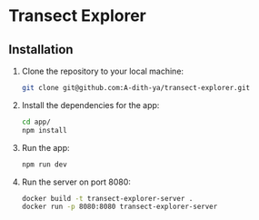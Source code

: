 # Transect Explorer

## Installation

1. Clone the repository to your local machine:

   ```bash
   git clone git@github.com:A-dith-ya/transect-explorer.git
   ```

2. Install the dependencies for the app:

   ```bash
   cd app/
   npm install
   ```

3. Run the app:

   ```bash
   npm run dev
   ```

4. Run the server on port 8080:

   ```bash
   docker build -t transect-explorer-server .
   docker run -p 8080:8080 transect-explorer-server
   ```
